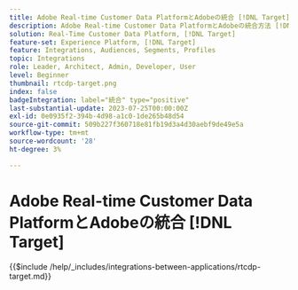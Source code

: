 ```yaml
---
title: Adobe Real-time Customer Data PlatformとAdobeの統合 [!DNL Target]
description: Adobe Real-time Customer Data PlatformとAdobeの統合方法 [!DNL Target].
solution: Real-Time Customer Data Platform, [!DNL Target]
feature-set: Experience Platform, [!DNL Target]
feature: Integrations, Audiences, Segments, Profiles
topic: Integrations
role: Leader, Architect, Admin, Developer, User
level: Beginner
thumbnail: rtcdp-target.png
index: false
badgeIntegration: label="統合" type="positive"
last-substantial-update: 2023-07-25T00:00:00Z
exl-id: 0e0935f2-394b-4d98-a1c0-1de265b48d54
source-git-commit: 509b227f360718e81fb19d3a4d30aebf9de49e5a
workflow-type: tm+mt
source-wordcount: '28'
ht-degree: 3%

---
```


# Adobe Real-time Customer Data PlatformとAdobeの統合 [!DNL Target]

{{$include /help/_includes/integrations-between-applications/rtcdp-target.md}}
